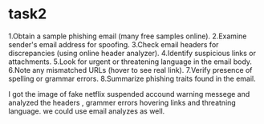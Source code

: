 # task2
1.Obtain a sample phishing email (many free samples online).
2.Examine sender's email address for spoofing.
3.Check email headers for discrepancies (using online header analyzer).
4.Identify suspicious links or attachments.
5.Look for urgent or threatening language in the email body.
6.Note any mismatched URLs (hover to see real link).
7.Verify presence of spelling or grammar errors.
8.Summarize phishing traits found in the email.


I got the image of fake netflix suspended accound warning messege and analyzed the headers , grammer errors hovering links and threatning language. we could use email analyzes as well.
